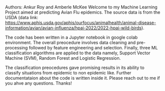 Authors: Ankur Roy and Amberle McKee
Welcome to my Machine Learning Project aimed at predicting Avian Flu epidemics. The source data is from the USDA (data link: https://www.aphis.usda.gov/aphis/ourfocus/animalhealth/animal-disease-information/avian/avian-influenza/hpai-2022/2022-hpai-wild-birds).

The code has been written in a Jupyter notebook in google colab environment. The overall preocedure involves data cleaning and pre-processing followed by feature engineering and selection. Finally, three ML classification algorithms are applied to the data namely, Support Vector Machine (SVM), Random Forest and Logistic Regression.

The classification preocedures gave promising results in its ability to classify situations from epidemic to non epidemic like. Further documentataion about the code is written inside it. Please reach out to me if you ahve any questions. Thanks!
